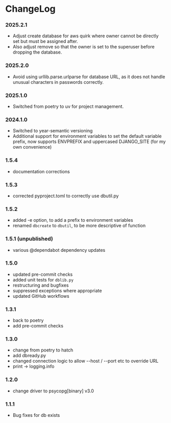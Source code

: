 # ChangeLog

### 2025.2.1

- Adjust create database for aws quirk where owner cannot be directly set but must be assigned after.
- Also adjust remove so that the owner is set to the superuser before dropping the database.

### 2025.2.0

- Avoid using urllib.parse.urlparse for database URL, as it does not handle unusual characters in passwords correctly.

### 2025.1.0

- Switched from poetry to uv for project management.

### 2024.1.0
- Switched to year-semantic versioning
- Additional support for environment variables to set the default variable prefix, now supports ENVPREFIX and uppercased DJANGO_SITE (for my own convenience)

### 1.5.4
- documentation corrections

### 1.5.3
- corrected pyproject.toml to correctly use dbutil.py

### 1.5.2
- added -e <PREFIX> option, to add a prefix to environment variables
- renamed `dbcreate` to `dbutil`, to be more descriptive of function

### 1.5.1 (unpublished)
- various @dependabot dependency updates

### 1.5.0
- updated pre-commit checks
- added unit tests for `dblib.py`
- restructuring and bugfixes
- suppressed exceptions where appropriate
- updated GitHub workflows

### 1.3.1
- back to poetry
- add pre-commit checks

### 1.3.0
- change from poetry to hatch
- add dbready.py
- changed connection logic to allow --host / --port etc to override URL
- print -> logging.info

### 1.2.0
- change driver to psycopg[binary] v3.0

### 1.1.1
- Bug fixes for db exists
